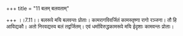 +++
title = "11 बलम् बलवताम्"

+++
।।7.11।। बलरूपे मयि बलवन्तः प्रोताः। कामरागविवर्जितं कामस्तृष्णा रागो
रञ्जना। तौ हि आविद्यकौ। अतो निरवद्यस्य बलं तद्वर्जितम्। एवं
धर्माविरुद्धकामरूपे मयि ईदृशाः कामवन्तः प्रोताः।
